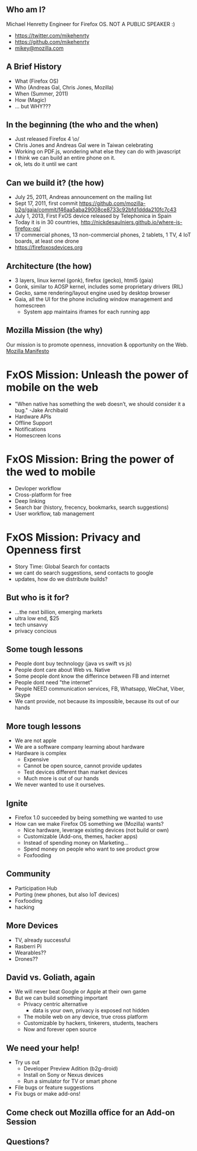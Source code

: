 ## Who am I?
Michael Henretty
Engineer for Firefox OS. NOT A PUBLIC SPEAKER :)
 * https://twitter.com/mikehenrty
 * https://github.com/mikehenrty
 * mikey@mozilla.com

## A Brief History
 * What (Firefox OS)
 * Who (Andreas Gal, Chris Jones, Mozilla)
 * When (Summer, 2011)
 * How (Magic)
 * ... but WHY???

## In the beginning (the who and the when)
 * Just released Firefox 4 \o/
 * Chris Jones and Andreas Gal were in Taiwan celebrating
 * Working on PDF.js, wondering what else they can do with javascript
 * I think we can build an entire phone on it.
 * ok, lets do it until we cant

## Can we build it? (the how)
 * July 25, 2011, Andreas announcement on the mailing list
 * Sept 17, 2011, first commit https://github.com/mozilla-b2g/gaia/commit/f46aa5aba29008ce8733c92bfd1ddda210fc7c43
 * July 1, 2013, First FxOS device released by Telephonica in Spain
 * Today it is in 30 countries, http://nickdesaulniers.github.io/where-is-firefox-os/
 * 17 commercial phones, 13 non-commercial phones, 2 tablets, 1 TV, 4 IoT boards, at least one drone
 * https://firefoxosdevices.org

## Architecture (the how)
 * 3 layers, linux kernel (gonk), firefox (gecko), html5 (gaia)
 * Gonk, similar to AOSP kernel, includes some proprietary drivers (RIL)
 * Gecko, same rendering/layout engine used by desktop browser
 * Gaia, all the UI for the phone including window management and homescreen
   * System app maintains iframes for each running app

## Mozilla Mission (the why)
Our mission is to promote openness, innovation & opportunity on the Web. [Mozilla Manifesto](https://www.mozilla.org/en-US/about/manifesto/)

# FxOS Mission: Unleash the power of mobile on the web
 * "When native has something the web doesn’t, we should consider it a bug." -Jake Archibald
 * Hardware APIs
 * Offline Support
 * Notifications
 * Homescreen Icons

# FxOS Mission: Bring the power of the wed to mobile
 * Devloper workflow
 * Cross-platform for free
 * Deep linking
 * Search bar (history, frecency, bookmarks, search suggestions)
 * User workflow, tab management

# FxOS Mission: Privacy and Openness first
 * Story Time: Global Search for contacts
 * we cant do search suggestions, send contacts to google
 * updates, how do we distribute builds?

## But who is it for?
 * ...the next billion, emerging markets
 * ultra low end, $25
 * tech unsavvy
 * privacy concious

## Some tough lessons
 * People dont buy technology (java vs swift vs js)
 * People dont care about Web vs. Native
 * Some people dont know the differince between FB and internet
 * People dont need "the internet"
 * People NEED communication services, FB, Whatsapp, WeChat, Viber, Skype
 * We cant provide, not because its impossible, because its out of our hands

## More tough lessons
 * We are not apple
 * We are a software company learning about hardware
 * Hardware is complex
   * Expensive
   * Cannot be open source, cannot provide updates
   * Test devices different than market devices
   * Much more is out of our hands
 * We never wanted to use it ourselves.

## Ignite
 * Firefox 1.0 succeeded by being something we wanted to use
 * How can we make Firefox OS something we (Mozilla) wants?
   * Nice hardware, leverage existing devices (not build or own)
   * Customizable (Add-ons, themes, hacker apps)
   * Instead of spending money on Marketing...
   * Spend money on people who want to see product grow
   * Foxfooding

## Community
 * Participation Hub
 * Porting (new phones, but also IoT devices)
 * Foxfooding
 * hacking

## More Devices
 * TV, already successful
 * Rasberri Pi
 * Wearables??
 * Drones??

## David vs. Goliath, again
 * We will never beat Google or Apple at their own game
 * But we can build something important
   * Privacy centric alternative
     * data is your own, privacy is exposed not hidden
   * The mobile web on any device, true cross platform
   * Customizable by hackers, tinkerers, students, teachers
   * Now and forever open source

## We need your help!
 * Try us out
   * Developer Preview Adition (b2g-droid)
   * Install on Sony or Nexus devices
   * Run a simulator for TV or smart phone
 * File bugs or feature suggestions
 * Fix bugs or make add-ons!

## Come check out Mozilla office for an Add-on Session

## Questions?

